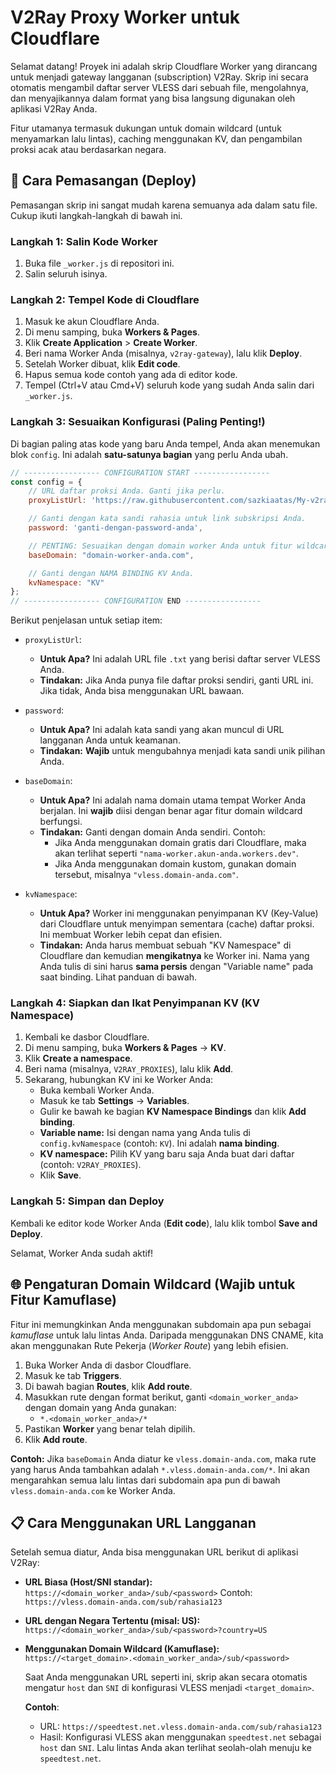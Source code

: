 # V2Ray Proxy Worker untuk Cloudflare

Selamat datang! Proyek ini adalah skrip Cloudflare Worker yang dirancang untuk menjadi gateway langganan (subscription) V2Ray. Skrip ini secara otomatis mengambil daftar server VLESS dari sebuah file, mengolahnya, dan menyajikannya dalam format yang bisa langsung digunakan oleh aplikasi V2Ray Anda.

Fitur utamanya termasuk dukungan untuk domain wildcard (untuk menyamarkan lalu lintas), caching menggunakan KV, dan pengambilan proksi acak atau berdasarkan negara.

## 🚀 Cara Pemasangan (Deploy)

Pemasangan skrip ini sangat mudah karena semuanya ada dalam satu file. Cukup ikuti langkah-langkah di bawah ini.

### Langkah 1: Salin Kode Worker

1.  Buka file `_worker.js` di repositori ini.
2.  Salin seluruh isinya.

### Langkah 2: Tempel Kode di Cloudflare

1.  Masuk ke akun Cloudflare Anda.
2.  Di menu samping, buka **Workers & Pages**.
3.  Klik **Create Application** > **Create Worker**.
4.  Beri nama Worker Anda (misalnya, `v2ray-gateway`), lalu klik **Deploy**.
5.  Setelah Worker dibuat, klik **Edit code**.
6.  Hapus semua kode contoh yang ada di editor kode.
7.  Tempel (Ctrl+V atau Cmd+V) seluruh kode yang sudah Anda salin dari `_worker.js`.

### Langkah 3: Sesuaikan Konfigurasi (Paling Penting!)

Di bagian paling atas kode yang baru Anda tempel, Anda akan menemukan blok `config`. Ini adalah **satu-satunya bagian** yang perlu Anda ubah.

```javascript
// ----------------- CONFIGURATION START -----------------
const config = {
    // URL daftar proksi Anda. Ganti jika perlu.
    proxyListUrl: 'https://raw.githubusercontent.com/sazkiaatas/My-v2ray/main/proxyList.txt',

    // Ganti dengan kata sandi rahasia untuk link subskripsi Anda.
    password: 'ganti-dengan-password-anda',

    // PENTING: Sesuaikan dengan domain worker Anda untuk fitur wildcard.
    baseDomain: "domain-worker-anda.com",

    // Ganti dengan NAMA BINDING KV Anda.
    kvNamespace: "KV"
};
// ----------------- CONFIGURATION END -----------------
```

Berikut penjelasan untuk setiap item:

*   `proxyListUrl`:
    *   **Untuk Apa?** Ini adalah URL file `.txt` yang berisi daftar server VLESS Anda.
    *   **Tindakan:** Jika Anda punya file daftar proksi sendiri, ganti URL ini. Jika tidak, Anda bisa menggunakan URL bawaan.

*   `password`:
    *   **Untuk Apa?** Ini adalah kata sandi yang akan muncul di URL langganan Anda untuk keamanan.
    *   **Tindakan:** **Wajib** untuk mengubahnya menjadi kata sandi unik pilihan Anda.

*   `baseDomain`:
    *   **Untuk Apa?** Ini adalah nama domain utama tempat Worker Anda berjalan. Ini **wajib** diisi dengan benar agar fitur domain wildcard berfungsi.
    *   **Tindakan:** Ganti dengan domain Anda sendiri. Contoh:
        *   Jika Anda menggunakan domain gratis dari Cloudflare, maka akan terlihat seperti `"nama-worker.akun-anda.workers.dev"`.
        *   Jika Anda menggunakan domain kustom, gunakan domain tersebut, misalnya `"vless.domain-anda.com"`.

*   `kvNamespace`:
    *   **Untuk Apa?** Worker ini menggunakan penyimpanan KV (Key-Value) dari Cloudflare untuk menyimpan sementara (cache) daftar proksi. Ini membuat Worker lebih cepat dan efisien.
    *   **Tindakan:** Anda harus membuat sebuah "KV Namespace" di Cloudflare dan kemudian **mengikatnya** ke Worker ini. Nama yang Anda tulis di sini harus **sama persis** dengan "Variable name" pada saat binding. Lihat panduan di bawah.

### Langkah 4: Siapkan dan Ikat Penyimpanan KV (KV Namespace)

1.  Kembali ke dasbor Cloudflare.
2.  Di menu samping, buka **Workers & Pages** -> **KV**.
3.  Klik **Create a namespace**.
4.  Beri nama (misalnya, `V2RAY_PROXIES`), lalu klik **Add**.
5.  Sekarang, hubungkan KV ini ke Worker Anda:
    *   Buka kembali Worker Anda.
    *   Masuk ke tab **Settings** -> **Variables**.
    *   Gulir ke bawah ke bagian **KV Namespace Bindings** dan klik **Add binding**.
    *   **Variable name:** Isi dengan nama yang Anda tulis di `config.kvNamespace` (contoh: `KV`). Ini adalah **nama binding**.
    *   **KV namespace:** Pilih KV yang baru saja Anda buat dari daftar (contoh: `V2RAY_PROXIES`).
    *   Klik **Save**.

### Langkah 5: Simpan dan Deploy

Kembali ke editor kode Worker Anda (**Edit code**), lalu klik tombol **Save and Deploy**.

Selamat, Worker Anda sudah aktif!

## 🌐 Pengaturan Domain Wildcard (Wajib untuk Fitur Kamuflase)

Fitur ini memungkinkan Anda menggunakan subdomain apa pun sebagai *kamuflase* untuk lalu lintas Anda. Daripada menggunakan DNS CNAME, kita akan menggunakan Rute Pekerja (*Worker Route*) yang lebih efisien.

1.  Buka Worker Anda di dasbor Cloudflare.
2.  Masuk ke tab **Triggers**.
3.  Di bawah bagian **Routes**, klik **Add route**.
4.  Masukkan rute dengan format berikut, ganti `<domain_worker_anda>` dengan domain yang Anda gunakan:
    *   `*.<domain_worker_anda>/*`
5.  Pastikan **Worker** yang benar telah dipilih.
6.  Klik **Add route**.

**Contoh:**
Jika `baseDomain` Anda diatur ke `vless.domain-anda.com`, maka rute yang harus Anda tambahkan adalah `*.vless.domain-anda.com/*`. Ini akan mengarahkan semua lalu lintas dari subdomain apa pun di bawah `vless.domain-anda.com` ke Worker Anda.

## 📋 Cara Menggunakan URL Langganan

Setelah semua diatur, Anda bisa menggunakan URL berikut di aplikasi V2Ray:

*   **URL Biasa (Host/SNI standar):**
    `https://<domain_worker_anda>/sub/<password>`
    Contoh: `https://vless.domain-anda.com/sub/rahasia123`

*   **URL dengan Negara Tertentu (misal: US):**
    `https://<domain_worker_anda>/sub/<password>?country=US`

*   **Menggunakan Domain Wildcard (Kamuflase):**
    `https://<target_domain>.<domain_worker_anda>/sub/<password>`

    Saat Anda menggunakan URL seperti ini, skrip akan secara otomatis mengatur `host` dan `SNI` di konfigurasi VLESS menjadi `<target_domain>`.

    **Contoh**:
    *   URL: `https://speedtest.net.vless.domain-anda.com/sub/rahasia123`
    *   Hasil: Konfigurasi VLESS akan menggunakan `speedtest.net` sebagai `host` dan `SNI`. Lalu lintas Anda akan terlihat seolah-olah menuju ke `speedtest.net`.

